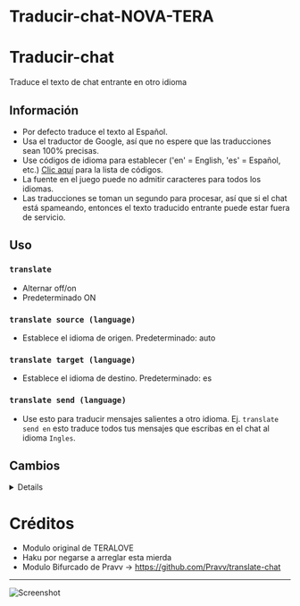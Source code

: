# Traducir-chat-NOVA-TERA

# Traducir-chat

Traduce el texto de chat entrante en otro idioma

## Información

- Por defecto traduce el texto al Español.
- Usa el traductor de Google, así que no espere que las traducciones sean 100% precisas.
- Use códigos de idioma para establecer ('en' = English, 'es' = Español, etc.) [Clic aquí](https://ctrlq.org/code/19899-google-translate-languages) para la lista de códigos.
- La fuente en el juego puede no admitir caracteres para todos los idiomas.
- Las traducciones se toman un segundo para procesar, así que si el chat está spameando, entonces el texto traducido entrante puede estar fuera de servicio.

## Uso

### `translate`

- Alternar off/on
- Predeterminado ON

### `translate source (language)`

- Establece el idioma de origen. Predeterminado: auto

### `translate target (language)`

- Establece el idioma de destino. Predeterminado: es

### `translate send (language)`

- Use esto para traducir mensajes salientes a otro idioma. Ej. `translate send en` esto traduce todos tus mensajes que escribas en el chat al idioma `Ingles`.

## Cambios

<details>

    1.0
    - Eliminar dependencias completamente irrazonables

</details>

# Créditos

- Modulo original de TERALOVE
- Haku por negarse a arreglar esta mierda
- Modulo Bifurcado de Pravv -> https://github.com/Pravv/translate-chat

---

![Screenshot](https://i.imgur.com/JPngjxU.jpg)
